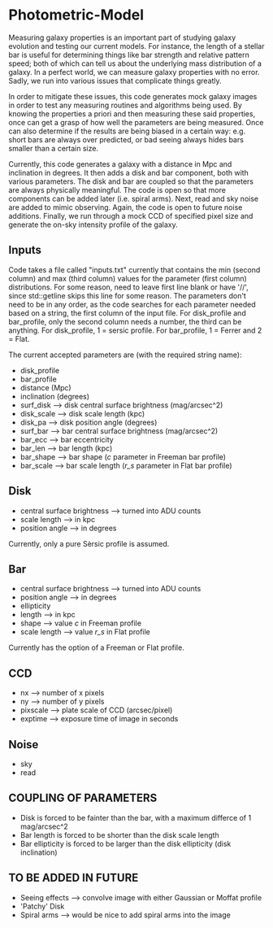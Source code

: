 # Photometric-Model

Measuring galaxy properties is an important part of studying galaxy evolution and testing our current models. For instance, the length of a stellar bar is useful for determining things like bar strength and relative pattern speed; both of which can tell us about the underlying mass distribution of a galaxy. In a perfect world, we can measure galaxy properties with no error. Sadly, we run into various issues that complicate things greatly. 

In order to mitigate these issues, this code generates mock galaxy images in order to test any measuring routines and algorithms being used. By knowing the properties a priori and then measuring these said properties, once can get a grasp of how well the parameters are being measured. Once can also determine if the results are being biased in a certain way: e.g. short bars are always over predicted, or bad seeing always hides bars smaller than a certain size.

Currently, this code generates a galaxy with a distance in Mpc and inclination in degrees. It then adds a disk and bar component, both with various parameters. The disk and bar are coupled so that the parameters are always physically meaningful. The code is open so that more components can be added later (i.e. spiral arms). Next, read and sky noise are added to mimic observing. Again, the code is open to future noise additions. Finally, we run through a mock CCD of specified pixel size and generate the on-sky intensity profile of the galaxy.

Inputs
------
Code takes a file called "inputs.txt" currently that contains the min (second column) and max (third column) values for the parameter (first column) distributions. For some reason, need to leave first line blank or have '//', since std::getline skips this line for some reason. The parameters don't need to be in any order, as the code searches for each parameter needed based on a string, the first column of the input file. For disk_profile and bar_profile, only the second column needs a number, the third can be anything. For disk_profile, 1 = sersic profile. For bar_profile, 1 = Ferrer and 2 = Flat.

The current accepted parameters are (with the required string name):
+ disk_profile
+ bar_profile
+ distance (Mpc)
+ inclination (degrees)
+ surf_disk --> disk central surface brightness (mag/arcsec^2)
+ disk_scale --> disk scale length (kpc)
+ disk_pa --> disk position angle (degrees)
+ surf_bar --> bar central surface brightness (mag/arcsec^2)
+ bar_ecc --> bar eccentricity
+ bar_len --> bar length (kpc)
+ bar_shape --> bar shape (*c* parameter in Freeman bar profile)
+ bar_scale --> bar scale length (*r_s* parameter in Flat bar profile)

Disk
----
+ central surface brightness --> turned into ADU counts
+ scale length --> in kpc
+ position angle --> in degrees

Currently, only a pure Sèrsic profile is assumed.

Bar
---
+ central surface brightness --> turned into ADU counts
+ position angle --> in degrees
+ ellipticity
+ length --> in kpc
+ shape --> value *c* in Freeman profile
+ scale length --> value *r_s* in Flat profile

Currently has the option of a Freeman or Flat profile.

CCD
---
+ nx --> number of x pixels
+ ny --> number of y pixels
+ pixscale --> plate scale of CCD (arcsec/pixel)
+ exptime --> exposure time of image in seconds

Noise
-----
+ sky
+ read

COUPLING OF PARAMETERS
----------------------

+ Disk is forced to be fainter than the bar, with a maximum differce of 1 mag/arcsec^2
+ Bar length is forced to be shorter than the disk scale length
+ Bar ellipticity is forced to be larger than the disk ellipticity (disk inclination)

TO BE ADDED IN FUTURE
---------------------

+ Seeing effects --> convolve image with either Gaussian or Moffat profile
+ 'Patchy' Disk 
+ Spiral arms --> would be nice to add spiral arms into the image
